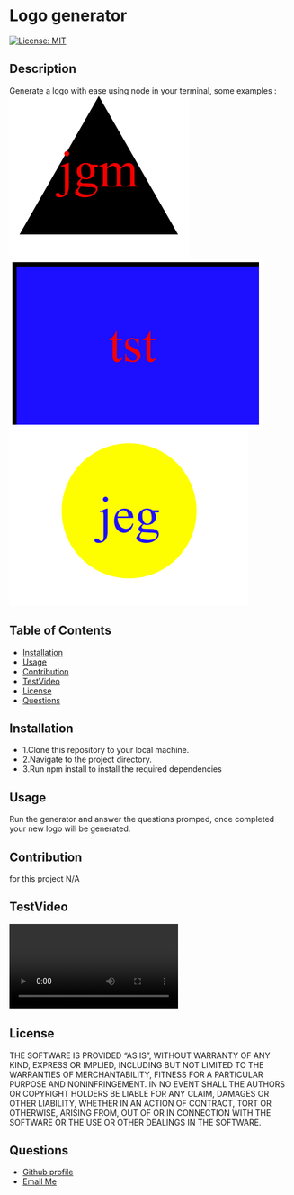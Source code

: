 # Logo generator
 
   [![License: MIT](https://img.shields.io/badge/License-MIT-yellow.svg)](https://opensource.org/licenses/MIT)

  ## Description
  
   Generate a logo with ease using node in your terminal, some examples :![Triangle](triangle-svgExample.png) ![square](square-svgExample.png) ![circle](circle-svgExample.png)
  
  ## Table of Contents
  - [Installation](#installation)
  - [Usage](#usage)
  - [Contribution](#contribution)
  - [TestVideo](#testVideo)
  - [License](#license)
  - [Questions](#questions)
  
  ## Installation
  <ul>
<li>1.Clone this repository to your local machine.</li>
<li>2.Navigate to the project directory.</li>
<li>3.Run npm install to install the required dependencies</li>
</ul>

  ## Usage
  
  Run the generator and answer the questions promped, once completed your new logo will be generated.

  ## Contribution
  for this project N/A
  
  ## TestVideo

<video src="challene10-videocompressed.mp4" controls title="Title"></video>
  
  ## License
  
   THE SOFTWARE IS PROVIDED “AS IS”, WITHOUT WARRANTY OF ANY KIND, EXPRESS OR IMPLIED, INCLUDING BUT NOT LIMITED TO THE WARRANTIES OF MERCHANTABILITY, FITNESS FOR A PARTICULAR PURPOSE AND NONINFRINGEMENT. IN NO EVENT SHALL THE AUTHORS OR COPYRIGHT HOLDERS BE LIABLE FOR ANY CLAIM, DAMAGES OR OTHER LIABILITY, WHETHER IN AN ACTION OF CONTRACT, TORT OR OTHERWISE, ARISING FROM, OUT OF OR IN CONNECTION WITH THE SOFTWARE OR THE USE OR OTHER DEALINGS IN THE SOFTWARE.

  ## Questions
  <ul>
      <li> <a href="https://github.com/jgalvez98>Github Profile"> Github profile </a>  </li>
      <li> <a href="mailto:jgalvez98@gmail.com"> Email Me </a>  </li>
  </ul>
